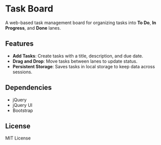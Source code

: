 # Task Board

A web-based task management board for organizing tasks into **To Do**, **In Progress**, and **Done** lanes.

## Features
- **Add Tasks**: Create tasks with a title, description, and due date.
- **Drag and Drop**: Move tasks between lanes to update status.
- **Persistent Storage**: Saves tasks in local storage to keep data across sessions.

## Dependencies
- jQuery
- jQuery UI
- Bootstrap

## License
MIT License
